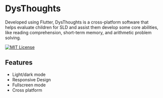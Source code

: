 # DysThoughts

Developed using Flutter, DysThoughts is a cross-platform software that helps evaluate children for SLD and assist them develop some core abilities, like reading comprehension, short-term memory, and arithmetic problem solving.

[![MIT License](https://img.shields.io/badge/License-MIT-green.svg)](https://choosealicense.com/licenses/mit/)


## Features

- Light/dark mode 
- Responsive Design
- Fullscreen mode
- Cross platform
